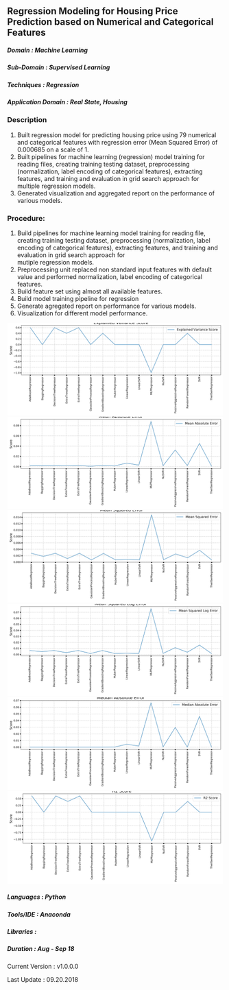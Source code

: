 ## Regression Modeling for Housing Price Prediction based on Numerical and Categorical Features

##### Domain             : Machine Learning
##### Sub-Domain         : Supervised Learning
##### Techniques         : Regression
##### Application Domain :  Real State, Housing 


### Description
1. Built regression model for predicting housing price using 79 numerical and categorical features with regression error (Mean Squared Error) of 0.000685 on a scale of 1.
2. Built pipelines for machine learning (regression) model training for reading files, creating training testing dataset, preprocessing (normalization, label encoding of categorical features), extracting features, and training and evaluation in grid search approach for multiple regression models.
3. Generated visualization and aggregated report on the performance of various models.

### Procedure:

1. Build pipelines for machine learning model training for reading file, creating training testing dataset, preprocessing 
   (normalization, label encoding of categorical features), extracting features, and training and evaluation in grid search approach for   
   mutiple regression models.
2. Preprocessing unit replaced non standard input features with default value and performed normalization, label encoding of categorical  
   features.
3. Build feature set using almost all available features.
4. Build model training pipeline for regression
5. Generate agregated report on performance for various models.
6. Visualization for different model performance.

<kbd>

<img src="https://github.com/anjanatiha/House-Prices-Advanced-Regression-Techniques/blob/master/output/plots/explained_variance_score.png"/>



<img src=https://github.com/anjanatiha/House-Prices-Advanced-Regression-Techniques/blob/master/output/plots/mean_absolute_error.png>

<img src=https://github.com/anjanatiha/House-Prices-Advanced-Regression-Techniques/blob/master/output/plots/mean_squared_error.png>

<img src=https://github.com/anjanatiha/House-Prices-Advanced-Regression-Techniques/blob/master/output/plots/mean_squared_log_error.png>

<img src=https://github.com/anjanatiha/House-Prices-Advanced-Regression-Techniques/blob/master/output/plots/median_absolute_error.png>

<img src=https://github.com/anjanatiha/House-Prices-Advanced-Regression-Techniques/blob/master/output/plots/r2_score.png>

</kbd>

##### Languages   : Python
##### Tools/IDE   : Anaconda
##### Libraries   : 

##### Duration    : Aug - Sep 18

Current Version  : v1.0.0.0

Last Update      : 09.20.2018
